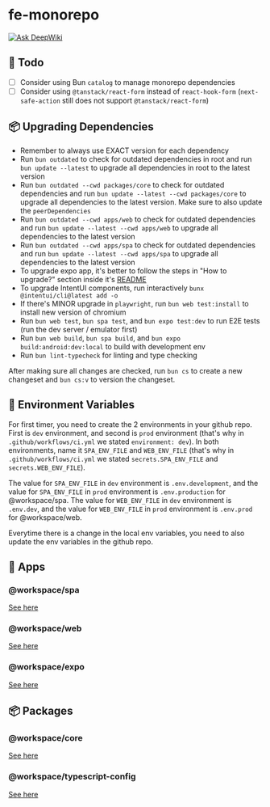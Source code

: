 # fe-monorepo

[![Ask DeepWiki](https://deepwiki.com/badge.svg)](https://deepwiki.com/rifandani/fe-monorepo)

## 🎯 Todo

- [ ] Consider using Bun `catalog` to manage monorepo dependencies
- [ ] Consider using `@tanstack/react-form` instead of `react-hook-form` (`next-safe-action` still does not support `@tanstack/react-form`)

## 📦 Upgrading Dependencies

- Remember to always use EXACT version for each dependency
- Run `bun outdated` to check for outdated dependencies in root and run `bun update --latest` to upgrade all dependencies in root to the latest version
- Run `bun outdated --cwd packages/core` to check for outdated dependencies and run `bun update --latest --cwd packages/core` to upgrade all dependencies to the latest version. Make sure to also update the `peerDependencies`
- Run `bun outdated --cwd apps/web` to check for outdated dependencies and run `bun update --latest --cwd apps/web` to upgrade all dependencies to the latest version
- Run `bun outdated --cwd apps/spa` to check for outdated dependencies and run `bun update --latest --cwd apps/spa` to upgrade all dependencies to the latest version
- To upgrade expo app, it's better to follow the steps in "How to upgrade?" section inside it's [README](./apps/expo/README.md)
- To upgrade IntentUI components, run interactively `bunx @intentui/cli@latest add -o`
- If there's MINOR upgrade in `playwright`, run `bun web test:install` to install new version of chromium
- Run `bun web test`, `bun spa test`, and `bun expo test:dev` to run E2E tests (run the dev server / emulator first)
- Run `bun web build`, `bun spa build`, and `bun expo build:android:dev:local` to build with development env
- Run `bun lint-typecheck` for linting and type checking

After making sure all changes are checked, run `bun cs` to create a new changeset and `bun cs:v` to version the changeset.

## 📝 Environment Variables

For first timer, you need to create the 2 environments in your github repo.
First is `dev` environment, and second is `prod` environment (that's why in `.github/workflows/ci.yml` we stated `environment: dev`).
In both environments, name it `SPA_ENV_FILE` and `WEB_ENV_FILE` (that's why in `.github/workflows/ci.yml` we stated `secrets.SPA_ENV_FILE` and `secrets.WEB_ENV_FILE`).

The value for `SPA_ENV_FILE` in `dev` environment is `.env.development`, and the value for `SPA_ENV_FILE` in `prod` environment is `.env.production` for @workspace/spa.
The value for `WEB_ENV_FILE` in `dev` environment is `.env.dev`, and the value for `WEB_ENV_FILE` in `prod` environment is `.env.prod` for @workspace/web.

Everytime there is a change in the local env variables, you need to also update the env variables in the github repo.

## 📱 Apps

### @workspace/spa

[See here](./apps/spa/README.md)

### @workspace/web

[See here](./apps/web/README.md)

### @workspace/expo

[See here](./apps/expo/README.md)

## 📦 Packages

### @workspace/core

[See here](./packages/core/README.md)

### @workspace/typescript-config

[See here](./packages/typescript-config/README.md)
